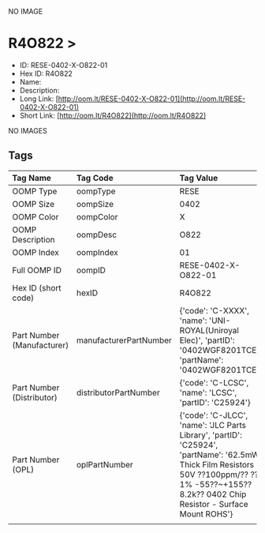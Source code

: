 


  
NO IMAGE  
# R4O822 > 

- ID: RESE-0402-X-O822-01
- Hex ID: R4O822
- Name: 
- Description: 
- Long Link: [http://oom.lt/RESE-0402-X-O822-01](http://oom.lt/RESE-0402-X-O822-01)
- Short Link: [http://oom.lt/R4O822](http://oom.lt/R4O822)
  
NO IMAGES  
## Tags
  

|Tag Name|Tag Code|Tag Value|
| :--- | :--- | :--- |
|OOMP Type|oompType|RESE|
|OOMP Size|oompSize|0402|
|OOMP Color|oompColor|X|
|OOMP Description|oompDesc|O822|
|OOMP Index|oompIndex|01|
|Full OOMP ID|oompID|RESE-0402-X-O822-01|
|Hex ID (short code)|hexID|R4O822|
|Part Number (Manufacturer)|manufacturerPartNumber|{'code': 'C-XXXX', 'name': 'UNI-ROYAL(Uniroyal Elec)', 'partID': '0402WGF8201TCE', 'partName': '0402WGF8201TCE'}|
|Part Number (Distributor)|distributorPartNumber|{'code': 'C-LCSC', 'name': 'LCSC', 'partID': 'C25924'}|
|Part Number (OPL)|oplPartNumber|{'code': 'C-JLCC', 'name': 'JLC Parts Library', 'partID': 'C25924', 'partName': '62.5mW Thick Film Resistors 50V ??100ppm/?? ??1% -55??~+155?? 8.2k?? 0402  Chip Resistor - Surface Mount ROHS'}|
||||
